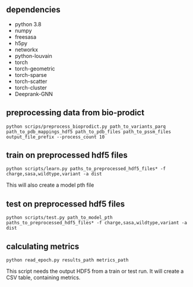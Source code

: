 ## dependencies
 - python 3.8
 - numpy
 - freesasa
 - h5py
 - networkx
 - python-louvain
 - torch
 - torch-geometric
 - torch-sparse
 - torch-scatter
 - torch-cluster
 - Deeprank-GNN

## preprocessing data from bio-prodict
`python scrips/preprocess_bioprodict.py path_to_variants_parq path_to_pdb_mappings_hdf5 path_to_pdb_files path_to_pssm_files output_file_prefix --process_count 10`

## train on preprocessed hdf5 files
`python scripts/learn.py paths_to_preprocessed_hdf5_files* -f charge,sasa,wildtype,variant -a dist`

This will also create a model pth file


## test on preprocessed hdf5 files
`python scripts/test.py path_to_model_pth paths_to_preprocessed_hdf5_files* -f charge,sasa,wildtype,variant -a dist`

## calculating metrics
`python read_epoch.py results_path metrics_path`

This script needs the output HDF5 from a train or test run.
It will create a CSV table, containing metrics.
